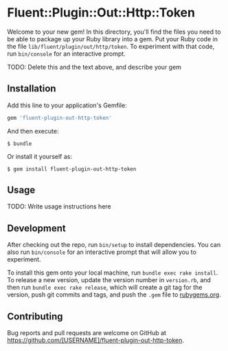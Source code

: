 # Fluent::Plugin::Out::Http::Token

Welcome to your new gem! In this directory, you'll find the files you need to be able to package up your Ruby library into a gem. Put your Ruby code in the file `lib/fluent/plugin/out/http/token`. To experiment with that code, run `bin/console` for an interactive prompt.

TODO: Delete this and the text above, and describe your gem

## Installation

Add this line to your application's Gemfile:

```ruby
gem 'fluent-plugin-out-http-token'
```

And then execute:

    $ bundle

Or install it yourself as:

    $ gem install fluent-plugin-out-http-token

## Usage

TODO: Write usage instructions here

## Development

After checking out the repo, run `bin/setup` to install dependencies. You can also run `bin/console` for an interactive prompt that will allow you to experiment.

To install this gem onto your local machine, run `bundle exec rake install`. To release a new version, update the version number in `version.rb`, and then run `bundle exec rake release`, which will create a git tag for the version, push git commits and tags, and push the `.gem` file to [rubygems.org](https://rubygems.org).

## Contributing

Bug reports and pull requests are welcome on GitHub at https://github.com/[USERNAME]/fluent-plugin-out-http-token.

